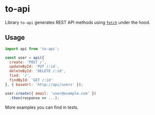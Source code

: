 # to-api

Library `to-api` generates REST API methods using [`fetch`](https://fetch.spec.whatwg.org) under the hood.

## Usage

```js
import api from 'to-api';

const user = api({
  create: 'POST /',
  updateById: 'PUT /:id',
  deleteById: 'DELETE /:id',
  find: '/',
  findById: 'GET /:id'
}, { baseUrl: 'http://api/users' });

user.create({ email: 'user@example.com' })
  .then(response => ...);
```

More examples you can find in tests.